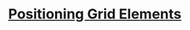 # [Positioning Grid Elements](https://www.theodinproject.com/lessons/node-path-intermediate-html-and-css-positioning-grid-elements)
